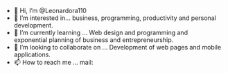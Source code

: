 - 👋 Hi, I’m @Leonardora110
- 👀 I’m interested in... business, programming, productivity and personal development. 
- 🌱 I’m currently learning ... Web design and programming and exponential planning of business and entrepreneurship. 
- 💞️ I’m looking to collaborate on ... Development of web pages and mobile applications. 
- 📫 How to reach me ... mail: 

<!---
Leonardora110/Leonardora110 is a ✨ special ✨ repository because its `README.md` (this file) appears on your GitHub profile.
You can click the Preview link to take a look at your changes.
--->
